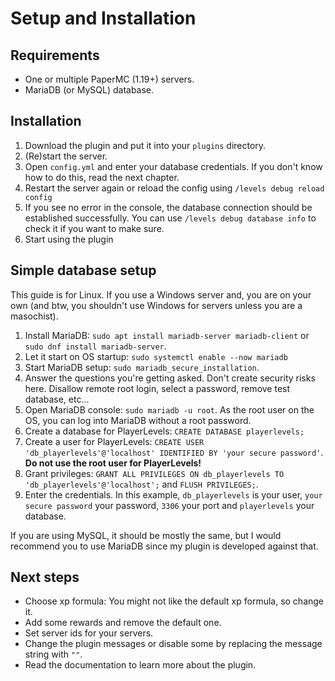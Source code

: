 # Setup and Installation

## Requirements
- One or multiple PaperMC (1.19+) servers.
- MariaDB (or MySQL) database.

## Installation

1. Download the plugin and put it into your `plugins` directory.
2. (Re)start the server.
3. Open `config.yml` and enter your database credentials. If you don't know how to do this, read the next chapter.
4. Restart the server again or reload the config using `/levels debug reload config`
5. If you see no error in the console, the database connection should be established successfully. You can use `/levels debug database info` to check it if you want to make sure.
6. Start using the plugin

## Simple database setup
This guide is for Linux. If you use a Windows server and, you are on your own (and btw, you shouldn't use Windows for servers unless you are a masochist).

1. Install MariaDB: `sudo apt install mariadb-server mariadb-client` or `sudo dnf install mariadb-server`.
2. Let it start on OS startup: `sudo systemctl enable --now mariadb`
3. Start MariaDB setup: `sudo mariadb_secure_installation`.
4. Answer the questions you're getting asked. Don't create security risks here. Disallow remote root login, select a password, remove test database, etc...
5. Open MariaDB console: `sudo mariadb -u root`. As the root user on the OS, you can log into MariaDB without a root password.
6. Create a database for PlayerLevels: `CREATE DATABASE playerlevels;`
7. Create a user for PlayerLevels: `CREATE USER 'db_playerlevels'@'localhost' IDENTIFIED BY 'your secure password'`. **Do not use the root user for PlayerLevels!**
8. Grant privileges: `GRANT ALL PRIVILEGES ON db_playerlevels TO 'db_playerlevels'@'localhost';` and `FLUSH PRIVILEGES;`.
9. Enter the credentials. In this example, `db_playerlevels` is your user, `your secure password` your password, `3306` your port and `playerlevels` your database.

If you are using MySQL, it should be mostly the same, but I would recommend you to use MariaDB since my plugin is developed against that.

## Next steps
- Choose xp formula: You might not like the default xp formula, so change it.
- Add some rewards and remove the default one.
- Set server ids for your servers.
- Change the plugin messages or disable some by replacing the message string with `""`.
- Read the documentation to learn more about the plugin.